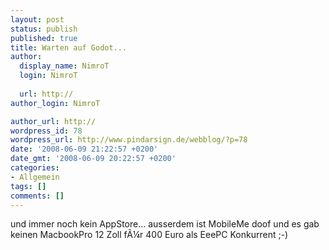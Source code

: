 ```yaml
---
layout: post
status: publish
published: true
title: Warten auf Godot...
author:
  display_name: NimroT
  login: NimroT
  
  url: http://
author_login: NimroT

author_url: http://
wordpress_id: 78
wordpress_url: http://www.pindarsign.de/webblog/?p=78
date: '2008-06-09 21:22:57 +0200'
date_gmt: '2008-06-09 20:22:57 +0200'
categories:
- Allgemein
tags: []
comments: []
---
```

<p>und immer noch kein AppStore... ausserdem ist MobileMe doof und es gab keinen MacbookPro 12 Zoll f&Atilde;&frac14;r 400 Euro als EeePC Konkurrent ;-)</p>
